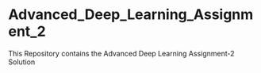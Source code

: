 # Advanced_Deep_Learning_Assignment_2
This Repository contains the Advanced Deep Learning Assignment-2 Solution
